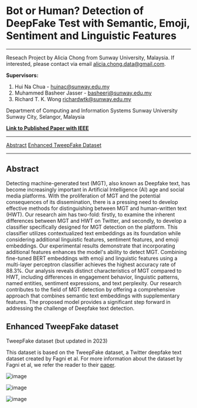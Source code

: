 # Bot or Human? Detection of DeepFake Test with Semantic, Emoji, Sentiment and Linguistic Features 
---

Reseach Project by Alicia Chong from Sunway University, Malaysia. If interested, please contact via email [alicia.chong.data@gmail.com](mailto:alicia.chong.data@gmail.com).

**Supervisors:** 
1. Hui Na Chua - [huinac@sunway.edu.my](mailto:huinac@sunway.edu.my)
2. Muhammed Basheer Jasser - [basheerj@sunway.edu.my](mailto:basheerj@sunway.edu.my)
3. Richard T. K. Wong [richardwtk@sunway.edu.my](mailto:richardwtk@sunway.edu.my)

Department of Computing and Information Systems
Sunway University
Sunway City, Selangor, Malaysia

**[Link to Published Paper with IEEE](https://ieeexplore.ieee.org/abstract/document/10295100)**

---
[Abstract](#Abstract)
[Enhanced TweepFake Dataset](Dataset)

---
## Abstract <a name="Abstract"></a> 
Detecting machine-generated text (MGT), also known as Deepfake text, has become increasingly important in Artificial Intelligence (AI) age and social media platforms. With the proliferation of MGT and the potential consequences of its dissemination, there is a pressing need to develop effective methods for distinguishing between MGT and human-written text (HWT). Our research aim has two-fold: firstly, to examine the inherent differences between MGT and HWT on Twitter, and secondly, to develop a classifier specifically designed for MGT detection on the platform. This classifier utilizes contextualized text embeddings as its foundation while considering additional linguistic features, sentiment features, and emoji embeddings. Our experimental results demonstrate that incorporating additional features enhances the model's ability to detect MGT. Combining fine-tuned BERT embeddings with emoji and linguistic features using a multi-layer perceptron classifier achieves the highest accuracy rate of 88.3%. Our analysis reveals distinct characteristics of MGT compared to HWT, including differences in engagement behavior, linguistic patterns, named entities, sentiment expressions, and text perplexity. Our research contributes to the field of MGT detection by offering a comprehensive approach that combines semantic text embeddings with supplementary features. The proposed model provides a significant step forward in addressing the challenge of Deepfake text detection.



## Enhanced TweepFake dataset <a name="Dataset"></a> 
TweepFake dataset (but updated in 2023)

This dataset is based on the TweepFake dataset, a Twitter deepfake text dataset created by Fagni et al. For more information about the dataset by Fagni et al, we refer the reader to their [paper](https://arxiv.org/abs/2008.00036). 

![image](https://github.com/Alicia2203/Updated_TweepFake_Dataset/assets/69787181/7076c5bf-3834-4597-aa15-7fc24111b975)

![image](https://github.com/Alicia2203/Updated_TweepFake_Dataset/assets/69787181/44de8eb4-f005-4558-a674-257fce798673)

![image](https://github.com/Alicia2203/Updated_TweepFake_Dataset/assets/69787181/6a1f0abc-73e2-4e18-be65-24375c46107f)

